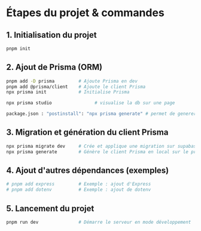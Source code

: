 # Étapes du projet & commandes

## 1. Initialisation du projet
```bash
pnpm init
```

## 2. Ajout de Prisma (ORM)
```bash
pnpm add -D prisma         # Ajoute Prisma en dev
pnpm add @prisma/client    # Ajoute le client Prisma
npx prisma init            # Initialise Prisma
```
```bash
npx prisma studio                # visualise la db sur une page

package.json : "postinstall": "npx prisma generate" # permet de generer prisma en local/ sur vercel apres pnpm i / npm i 


```

## 3. Migration et génération du client Prisma
```bash
npx prisma migrate dev     # Crée et applique une migration sur supabase en ligne
npx prisma generate        # Génère le client Prisma en local sur le projet
```

## 4. Ajout d'autres dépendances (exemples)
```bash
# pnpm add express         # Exemple : ajout d'Express
# pnpm add dotenv          # Exemple : ajout de dotenv
```

## 5. Lancement du projet
```bash
pnpm run dev               # Démarre le serveur en mode développement
```
